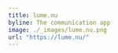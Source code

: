 ```yaml
---
title: lume.nu
byline: The communication app
image: ./_images/lume.nu.png
url: "https://lume.nu/"
---
```

